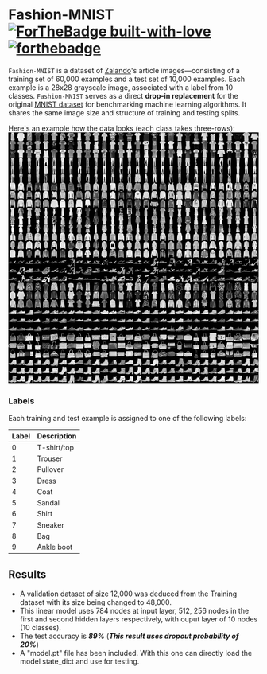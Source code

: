 # Fashion-MNIST       [![ForTheBadge built-with-love](http://ForTheBadge.com/images/badges/built-with-love.svg)](https://github.com/NvsYashwanth)       [![forthebadge](https://forthebadge.com/images/badges/made-with-python.svg)](https://forthebadge.com)
`Fashion-MNIST` is a dataset of [Zalando](https://jobs.zalando.com/tech/)'s article images—consisting of a training set of 60,000 examples and a test set of 10,000 examples. Each example is a 28x28 grayscale image, associated with a label from 10 classes. `Fashion-MNIST` serves as a direct **drop-in replacement** for the original [MNIST dataset](http://yann.lecun.com/exdb/mnist/) for benchmarking machine learning algorithms. It shares the same image size and structure of training and testing splits.

Here's an example how the data looks (each class takes three-rows):
![](https://github.com/NvsYashwanth/Fashion-MNIST/blob/master/Images/fashion-mnist-sprite.png)

### Labels
Each training and test example is assigned to one of the following labels:

| Label | Description |
| --- | --- |
| 0 | T-shirt/top |
| 1 | Trouser |
| 2 | Pullover |
| 3 | Dress |
| 4 | Coat |
| 5 | Sandal |
| 6 | Shirt |
| 7 | Sneaker |
| 8 | Bag |
| 9 | Ankle boot |

## Results
* A validation dataset of size 12,000 was deduced from the Training dataset with its size being changed to 48,000.
* This linear model uses 784 nodes at input layer, 512, 256 nodes in the first and second hidden layers respectively, with ouput layer of 10 nodes (10 classes).
* The test accuracy is ***89%*** (***This result uses dropout probability of 20%***)
* A "model.pt" file has been included. With this one can directly load the model state_dict and use for testing.
